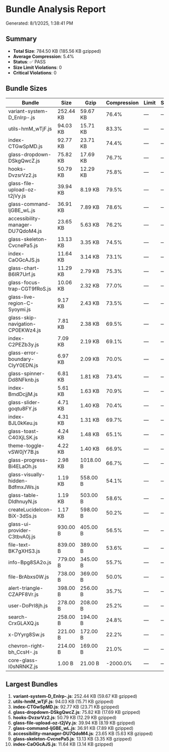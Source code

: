 # Bundle Analysis Report

Generated: 8/1/2025, 1:38:41 PM

## Summary

- **Total Size**: 784.50 KB (185.56 KB gzipped)
- **Average Compression**: 5.4%
- **Status**: ✅ PASS
- **Size Limit Violations**: 0
- **Critical Violations**: 0

## Bundle Sizes

| Bundle | Size | Gzip | Compression | Limit | Status |
|--------|------|------|-------------|-------|--------|
| variant-system-D_EnIrp-.js | 252.44 KB | 59.67 KB | 76.4% | — | — |
| utils-hmM_wTjF.js | 94.03 KB | 15.71 KB | 83.3% | — | — |
| index-CTGwSpMD.js | 92.77 KB | 23.71 KB | 74.4% | — | — |
| glass-dropdown-DSkgQwcZ.js | 75.82 KB | 17.69 KB | 76.7% | — | — |
| hooks-DvzsrVz2.js | 50.79 KB | 12.29 KB | 75.8% | — | — |
| glass-file-upload-oz-t2jVy.js | 39.94 KB | 8.19 KB | 79.5% | — | — |
| glass-command-ljGBE_wL.js | 36.91 KB | 7.89 KB | 78.6% | — | — |
| accessibility-manager-DU7QdoM4.js | 23.65 KB | 5.63 KB | 76.2% | — | — |
| glass-skeleton-CvcnePa5.js | 13.13 KB | 3.35 KB | 74.5% | — | — |
| index-CaOGcAJS.js | 11.64 KB | 3.14 KB | 73.1% | — | — |
| glass-chart-B6IR7Urf.js | 11.29 KB | 2.79 KB | 75.3% | — | — |
| glass-focus-trap-CGT9fRoS.js | 10.06 KB | 2.32 KB | 77.0% | — | — |
| glass-live-region-C-Syoymi.js | 9.17 KB | 2.43 KB | 73.5% | — | — |
| glass-skip-navigation-CP0EKWz4.js | 7.81 KB | 2.38 KB | 69.5% | — | — |
| index-C2PEZb3y.js | 7.09 KB | 2.19 KB | 69.1% | — | — |
| glass-error-boundary-ClyY0EDN.js | 6.97 KB | 2.09 KB | 70.0% | — | — |
| glass-spinner-Dd8NFknb.js | 6.81 KB | 1.81 KB | 73.4% | — | — |
| index-BmdDcjjM.js | 5.61 KB | 1.63 KB | 70.9% | — | — |
| glass-slider-goqtu8FY.js | 4.71 KB | 1.40 KB | 70.4% | — | — |
| index-BJL0kKeu.js | 4.31 KB | 1.31 KB | 69.7% | — | — |
| glass-toast-C40XjLSK.js | 4.24 KB | 1.48 KB | 65.1% | — | — |
| theme-toggle-vSW0jY7B.js | 4.22 KB | 1.40 KB | 66.9% | — | — |
| glass-progress-Bi4ELaOh.js | 2.98 KB | 1018.00 B | 66.7% | — | — |
| glass-visually-hidden-BdfmxJWs.js | 1.19 KB | 558.00 B | 54.1% | — | — |
| glass-table-DIdhnuyN.js | 1.19 KB | 503.00 B | 58.6% | — | — |
| createLucideIcon-BiX-3dSs.js | 1.17 KB | 598.00 B | 50.2% | — | — |
| glass-ui-provider-C3tbvA0j.js | 930.00 B | 405.00 B | 56.5% | — | — |
| file-text-BK7gXHS3.js | 839.00 B | 389.00 B | 53.6% | — | — |
| info-Bpg8SA2o.js | 779.00 B | 345.00 B | 55.7% | — | — |
| file-BrAbxs0W.js | 738.00 B | 369.00 B | 50.0% | — | — |
| alert-triangle-CZAPF8Vr.js | 398.00 B | 256.00 B | 35.7% | — | — |
| user-DoPrI8jh.js | 278.00 B | 208.00 B | 25.2% | — | — |
| search-CrxGLAXQ.js | 258.00 B | 194.00 B | 24.8% | — | — |
| x-DYyrg8Sw.js | 221.00 B | 172.00 B | 22.2% | — | — |
| chevron-right-bh_CcsH-.js | 214.00 B | 169.00 B | 21.0% | — | — |
| core-glass-l0sNRNKZ.js | 1.00 B | 21.00 B | -2000.0% | — | — |

## Largest Bundles

1. **variant-system-D_EnIrp-.js**: 252.44 KB (59.67 KB gzipped)
2. **utils-hmM_wTjF.js**: 94.03 KB (15.71 KB gzipped)
3. **index-CTGwSpMD.js**: 92.77 KB (23.71 KB gzipped)
4. **glass-dropdown-DSkgQwcZ.js**: 75.82 KB (17.69 KB gzipped)
5. **hooks-DvzsrVz2.js**: 50.79 KB (12.29 KB gzipped)
6. **glass-file-upload-oz-t2jVy.js**: 39.94 KB (8.19 KB gzipped)
7. **glass-command-ljGBE_wL.js**: 36.91 KB (7.89 KB gzipped)
8. **accessibility-manager-DU7QdoM4.js**: 23.65 KB (5.63 KB gzipped)
9. **glass-skeleton-CvcnePa5.js**: 13.13 KB (3.35 KB gzipped)
10. **index-CaOGcAJS.js**: 11.64 KB (3.14 KB gzipped)

